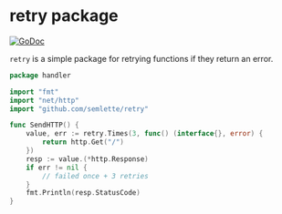 # retry package

[![GoDoc](https://godoc.org/github.com/semlette/retry?status.svg)](https://godoc.org/github.com/semlette/retry)

`retry` is a simple package for retrying functions if they return an error.

```go
package handler

import "fmt"
import "net/http"
import "github.com/semlette/retry"

func SendHTTP() {
    value, err := retry.Times(3, func() (interface{}, error) {
        return http.Get("/")
    })
    resp := value.(*http.Response)
    if err != nil {
        // failed once + 3 retries
    }
    fmt.Println(resp.StatusCode)
}
```